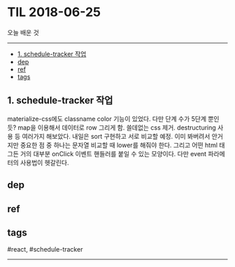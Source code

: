 # TIL 2018-06-25

오늘 배운 것

--------------------------


- [1. schedule-tracker 작업](#1-schedule-tracker-작업)
- [dep](#dep)
- [ref](#ref)
- [tags](#tags)
## 1. schedule-tracker 작업

materialize-css에도 classname color 기능이 있었다. 다만 단계 수가 5단계 뿐인듯?
map을 이용해서 데이터로 row 그리게 함. 쓸데없는 css 제거. destructuring 사용 등 여러가지 해보았다. 내일은 sort 구현하고 서로 비교할 예정. 이미 봐버려서 안거지만 중요한 점 중 하나는 문자열 비교할 때 lower를 해줘야 한다. 그리고 어떤 html 태그든 거의 대부분 onClick 이벤트 핸들러를 붙일 수 있는 모양이다. 다만 event 파라메터의 사용법이 헷갈린다.


## dep

## ref

## tags
  #react, #schedule-tracker



--------------------------


 